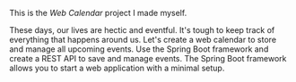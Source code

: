 This is the *Web Calendar* project I made myself.


<p>These days, our lives are hectic and eventful. It's tough to keep track of everything that happens around us. Let's create a web calendar to store and manage all upcoming events. Use the Spring Boot framework and create a REST API to save and manage events. The Spring Boot framework allows you to start a web application with a minimal setup.
